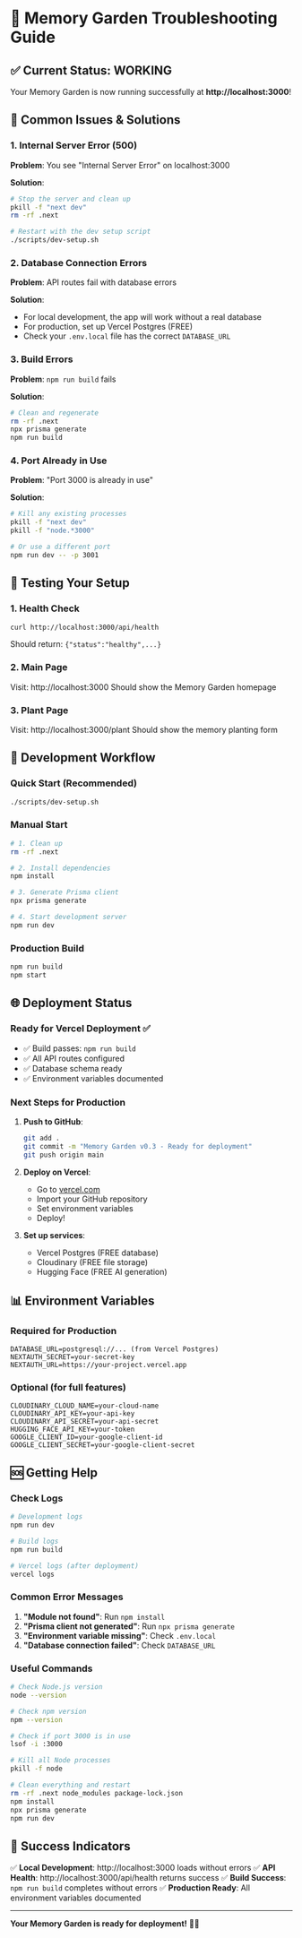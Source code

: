 # 🔧 Memory Garden Troubleshooting Guide

## ✅ Current Status: WORKING

Your Memory Garden is now running successfully at **http://localhost:3000**!

## 🚨 Common Issues & Solutions

### 1. Internal Server Error (500)

**Problem**: You see "Internal Server Error" on localhost:3000

**Solution**: 
```bash
# Stop the server and clean up
pkill -f "next dev"
rm -rf .next

# Restart with the dev setup script
./scripts/dev-setup.sh
```

### 2. Database Connection Errors

**Problem**: API routes fail with database errors

**Solution**: 
- For local development, the app will work without a real database
- For production, set up Vercel Postgres (FREE)
- Check your `.env.local` file has the correct `DATABASE_URL`

### 3. Build Errors

**Problem**: `npm run build` fails

**Solution**:
```bash
# Clean and regenerate
rm -rf .next
npx prisma generate
npm run build
```

### 4. Port Already in Use

**Problem**: "Port 3000 is already in use"

**Solution**:
```bash
# Kill any existing processes
pkill -f "next dev"
pkill -f "node.*3000"

# Or use a different port
npm run dev -- -p 3001
```

## 🧪 Testing Your Setup

### 1. Health Check
```bash
curl http://localhost:3000/api/health
```
Should return: `{"status":"healthy",...}`

### 2. Main Page
Visit: http://localhost:3000
Should show the Memory Garden homepage

### 3. Plant Page
Visit: http://localhost:3000/plant
Should show the memory planting form

## 🔧 Development Workflow

### Quick Start (Recommended)
```bash
./scripts/dev-setup.sh
```

### Manual Start
```bash
# 1. Clean up
rm -rf .next

# 2. Install dependencies
npm install

# 3. Generate Prisma client
npx prisma generate

# 4. Start development server
npm run dev
```

### Production Build
```bash
npm run build
npm start
```

## 🌐 Deployment Status

### Ready for Vercel Deployment ✅
- ✅ Build passes: `npm run build`
- ✅ All API routes configured
- ✅ Database schema ready
- ✅ Environment variables documented

### Next Steps for Production
1. **Push to GitHub**:
   ```bash
   git add .
   git commit -m "Memory Garden v0.3 - Ready for deployment"
   git push origin main
   ```

2. **Deploy on Vercel**:
   - Go to [vercel.com](https://vercel.com)
   - Import your GitHub repository
   - Set environment variables
   - Deploy!

3. **Set up services**:
   - Vercel Postgres (FREE database)
   - Cloudinary (FREE file storage)
   - Hugging Face (FREE AI generation)

## 📊 Environment Variables

### Required for Production
```env
DATABASE_URL=postgresql://... (from Vercel Postgres)
NEXTAUTH_SECRET=your-secret-key
NEXTAUTH_URL=https://your-project.vercel.app
```

### Optional (for full features)
```env
CLOUDINARY_CLOUD_NAME=your-cloud-name
CLOUDINARY_API_KEY=your-api-key
CLOUDINARY_API_SECRET=your-api-secret
HUGGING_FACE_API_KEY=your-token
GOOGLE_CLIENT_ID=your-google-client-id
GOOGLE_CLIENT_SECRET=your-google-client-secret
```

## 🆘 Getting Help

### Check Logs
```bash
# Development logs
npm run dev

# Build logs
npm run build

# Vercel logs (after deployment)
vercel logs
```

### Common Error Messages

1. **"Module not found"**: Run `npm install`
2. **"Prisma client not generated"**: Run `npx prisma generate`
3. **"Environment variable missing"**: Check `.env.local`
4. **"Database connection failed"**: Check `DATABASE_URL`

### Useful Commands
```bash
# Check Node.js version
node --version

# Check npm version
npm --version

# Check if port 3000 is in use
lsof -i :3000

# Kill all Node processes
pkill -f node

# Clean everything and restart
rm -rf .next node_modules package-lock.json
npm install
npx prisma generate
npm run dev
```

## 🎉 Success Indicators

✅ **Local Development**: http://localhost:3000 loads without errors
✅ **API Health**: http://localhost:3000/api/health returns success
✅ **Build Success**: `npm run build` completes without errors
✅ **Production Ready**: All environment variables documented

---

**Your Memory Garden is ready for deployment!** 🌱✨ 
